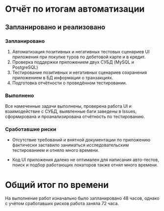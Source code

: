 # Отчёт по итогам автоматизации

## Запланировано и реализовано

### Запланировано

1. Автоматизация позитивных и негативных тестовых сценариев UI приложения при покупке туров по дебетовой карте и в кредит. 
2. Проверка поддержки приложением двух СУБД (MySQL и PostgreSQL) 
3. Тестирование позитивных и негативных сценариев сохранения приложением в БД информации о транзакциях. 
4. Подготовка отчётности о проведённом тестировании. 

### Выполнено

Все намеченные задачи выполнены, проверена работа UI и взаимодействие с СУБД, выявленные баги заведены в Issues, сформирована и проанализирована отчётность по тестированию. 


### Сработавшие риски

 - Отсутствие требований и внятной документации по приложению фактически заставило заниматься исследовательским тестированием и отняло много времени. 
 
 - Код UI приложения далеко не оптимален для написания авто-тестов, поиск и подбор работающих локаторов также отнял много времени. 
 
 
 # Общий итог по времени
 
  На выполнение работ изначально было запланировано 48 часов, однако с учётом сработавших рисков работа заняла 72 часа. 




